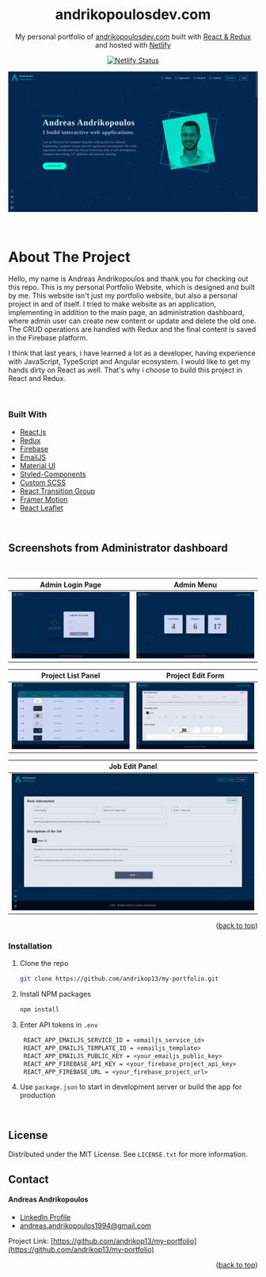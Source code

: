 <!-- <div align="center" >
  <img alt="Logo" src="https://raw.githubusercontent.com/andrikop13/my-portfolio/admin_dashboard/src/assets/images/readme_logo.png" width="250" height="250"/>
</div> -->

<h1 align="center">
  andrikopoulosdev.com
</h1>

<p align="center">
  My personal portfolio of <a href="https://andrikopoulosdev.com" target="_blank">andrikopoulosdev.com</a> built with <a href="https://reactjs.org/" target="_blank">React & Redux</a> and hosted with <a href="https://www.netlify.com/" target="_blank">Netlify</a>
</p>

<p align="center">
  <a href="https://app.netlify.com/sites/brittanychiang/deploys" target="_blank">
    <img src="https://api.netlify.com/api/v1/badges/1963b488-7b78-48c9-9e2d-6fb5e47ab3af/deploy-status" alt="Netlify Status"/>
  </a>
</p>

![hero page](https://raw.githubusercontent.com/andrikop13/my-portfolio/admin_dashboard/src/assets/images/readme_images/hero.png)

<br/>

# About The Project

<p>
Hello, my name is Andreas Andrikopoulos and thank you for checking out this repo. This is my personal Portfolio Website, which is designed and built by me. This website isn't just my portfolio website, but also a personal project in and of itself. I tried to make website as an application, implementing in addition to the main page, an administration dashboard, where admin user can create new content or update and delete the old one. The CRUD operations are handled with Redux and the final content is saved in the Firebase platform.
</p>

<p>
I think that last years, i have learned a lot as a developer, having experience with JavaScript, TypeScript and Angular ecosystem. I would like to get my hands dirty on React as well. That's why i choose to build this project in React and Redux.
</p>

<br/>

### Built With

- [React.js](https://reactjs.org/)
- [Redux](https://redux.js.org/)
- [Firebase](https://firebase.google.com/)
- [EmailJS](https://www.emailjs.com/)
- [Material UI](https://mui.com/)
- [Styled-Components](https://styled-components.com/)
- [Custom SCSS](https://sass-lang.com/)
- [React Transition Group](https://reactcommunity.org/react-transition-group/)
- [Framer Motion](https://www.framer.com/motion/)
- [React Leaflet](https://react-leaflet.js.org/)

<br/>

## Screenshots from Administrator dashboard

<br/>

|                                                       Admin Login Page                                                        |                                                          Admin Menu                                                          |
| :---------------------------------------------------------------------------------------------------------------------------: | :--------------------------------------------------------------------------------------------------------------------------: |
| ![](https://raw.githubusercontent.com/andrikop13/my-portfolio/admin_dashboard/src/assets/images/readme_images/login_page.png) | ![](https://raw.githubusercontent.com/andrikop13/my-portfolio/admin_dashboard/src/assets/images/readme_images/dashboard.png) |

|                                                     Project List Panel                                                      |                                                       Project Edit Form                                                        |
| :-------------------------------------------------------------------------------------------------------------------------: | :----------------------------------------------------------------------------------------------------------------------------: |
| ![](https://raw.githubusercontent.com/andrikop13/my-portfolio/admin_dashboard/src/assets/images/readme_images/projects.png) | ![](https://raw.githubusercontent.com/andrikop13/my-portfolio/admin_dashboard/src/assets/images/readme_images/projectEdit.png) |

| Job Edit Panel |
| :------------: |
| ![](https://raw.githubusercontent.com/andrikop13/my-portfolio/admin_dashboard/src/assets/images/readme_images/jobEdit.png) |

<p align="right">(<a href="#top">back to top</a>)</p>

### Installation

1. Clone the repo
   ```sh
   git clone https://github.com/andrikop13/my-portfolio.git
   ```
2. Install NPM packages
   ```sh
   npm install
   ```
3. Enter API tokens in `.env`
   ```
    REACT_APP_EMAILJS_SERVICE_ID = <emailjs_service_id>
    REACT_APP_EMAILJS_TEMPLATE_ID = <emailjs_template>
    REACT_APP_EMAILJS_PUBLIC_KEY = <your_emailjs_public_key>
    REACT_APP_FIREBASE_API_KEY = <your_firebase_project_api_key>
    REACT_APP_FIREBASE_URL = <your_firebase_project_url>
   ```
4. Use `package.json` to start in development server or build the app for production

<!-- LICENSE -->
<br/>

## License

Distributed under the MIT License. See `LICENSE.txt` for more information.

<!-- CONTACT -->

## Contact

#### Andreas Andrikopoulos

- [LinkedIn Profile](https://www.linkedin.com/in/a-andrikopoulos/)
- andreas.andrikopoulos1994@gmail.com

Project Link: [https://github.com/andrikop13/my-portfolio](https://github.com/andrikop13/my-portfolio)

<p align="right">(<a href="#top">back to top</a>)</p>
